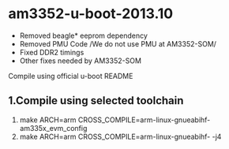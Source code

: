 # am3352-u-boot-2013.10
* Removed beagle* eeprom dependency
* Removed PMU Code /We do not use PMU at AM3352-SOM/
* Fixed DDR2 timings
* Other fixes needed by AM3352-SOM

Compile using official u-boot README

 1.Compile using selected toolchain
-----------------------------------------

1. make ARCH=arm CROSS_COMPILE=arm-linux-gnueabihf- am335x_evm_config
2. make ARCH=arm CROSS_COMPILE=arm-linux-gnueabihf- -j4

